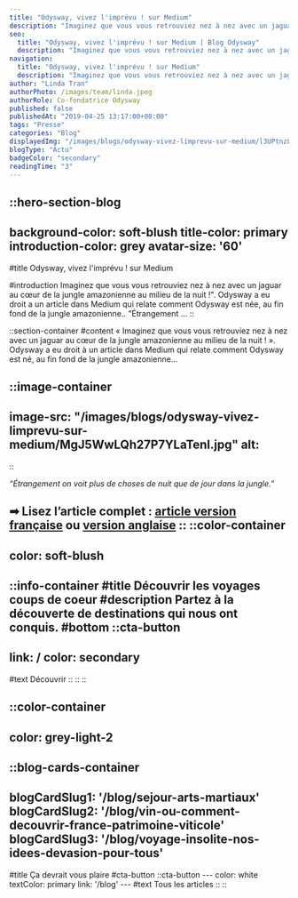 ```yaml
---
title: "Odysway, vivez l'imprévu ! sur Medium"
description: "Imaginez que vous vous retrouviez nez à nez avec un jaguar au cœur de la jungle amazonienne au milieu de la nuit !\". Odysway a eu droit a un article dans Medium qui relate comment Odysway est née, au fin fond de la jungle amazonienne.. \"Étrangement ..."
seo:
  title: "Odysway, vivez l'imprévu ! sur Medium | Blog Odysway"
  description: "Imaginez que vous vous retrouviez nez à nez avec un jaguar au cœur de la jungle amazonienne au milieu de la nuit !\". Odysway"
navigation:
  title: "Odysway, vivez l'imprévu ! sur Medium"
  description: "Imaginez que vous vous retrouviez nez à nez avec un jaguar au cœur de la jungle amazonienne au milieu de la nuit !\". Odysway a eu droit a un article dans Medium qui relate comment Odysway est née, au fin fond de la jungle amazonienne.. \"Étrangement ..."
author: "Linda Tran"
authorPhoto: /images/team/linda.jpeg
authorRole: Co-fondatrice Odysway
published: false
publishedAt: "2019-04-25 13:17:00+00:00"
tags: "Presse"
categories: "Blog"
displayedImg: "/images/blogs/odysway-vivez-limprevu-sur-medium/l3UPtnzLT528QW1dungk.jpg"
blogType: "Actu"
badgeColor: "secondary"
readingTime: "3"
---
```


::hero-section-blog
---
background-color: soft-blush
title-color: primary
introduction-color: grey
avatar-size: '60'
---
#title
Odysway, vivez l'imprévu ! sur Medium

#introduction
Imaginez que vous vous retrouviez nez à nez avec un jaguar au cœur de la jungle amazonienne au milieu de la nuit !". Odysway a eu droit a un article dans Medium qui relate comment Odysway est née, au fin fond de la jungle amazonienne.. "Étrangement ...
::

::section-container
#content
« Imaginez que vous vous retrouviez nez à nez avec un jaguar au cœur de la jungle amazonienne au milieu de la nuit ! ». Odysway a eu droit à un article dans Medium qui relate comment Odysway est né, au fin fond de la jungle amazonienne...

::image-container
---
image-src: "/images/blogs/odysway-vivez-limprevu-sur-medium/MgJ5WwLQh27P7YLaTenl.jpg"
alt: 
---
::

_“Étrangement on voit plus de choses de nuit que de jour dans la jungle.”_

➡ Lisez l’article complet : [article version française](https://medium.com/leplateau/odysway-vivez-limpr%C3%A9vu-a92abf4ea722) ou [version anglaise](https://medium.com/leplateau/odysway-experience-the-unexpected-9356e53ee3d6)
::
::color-container
---
color: soft-blush
---
  ::info-container
  #title
  Découvrir les voyages coups de coeur
  #description
  Partez à la découverte de destinations qui nous ont conquis.
  #bottom
  ::cta-button
  ---
  link: /
  color: secondary
  ---
  #text
  Découvrir
  ::
  ::
::

::color-container
---
color: grey-light-2
---
  ::blog-cards-container
  ---
  blogCardSlug1: '/blog/sejour-arts-martiaux' 
  blogCardSlug2: '/blog/vin-ou-comment-decouvrir-france-patrimoine-viticole' 
  blogCardSlug3: '/blog/voyage-insolite-nos-idees-devasion-pour-tous' 
  ---
  #title
  Ça devrait vous plaire
  #cta-button
    ::cta-button
    ---
    color: white
    textColor: primary
    link: '/blog'
    ---
    #text
    Tous les  articles
    ::
  ::
